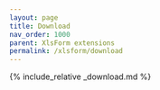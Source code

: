 ```yaml
---
layout: page
title: Download
nav_order: 1000
parent: XlsForm extensions
permalink: /xlsform/download
---
```

{% include_relative _download.md %}
